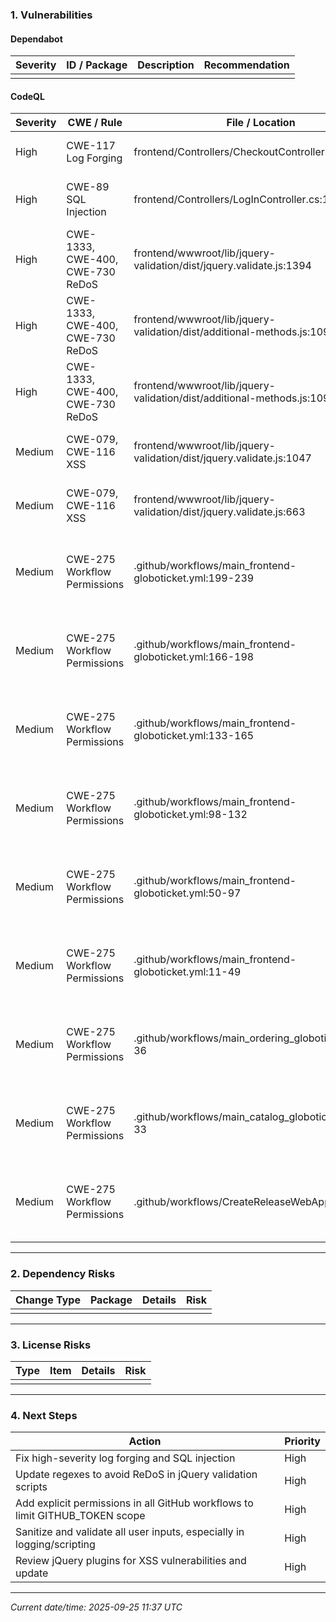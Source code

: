### 1. Vulnerabilities

#### Dependabot
| Severity | ID / Package | Description | Recommendation |
|----------|--------------|-------------|----------------|
|          |              |             |                |

#### CodeQL
| Severity | CWE / Rule | File / Location | Description | Recommendation |
|----------|------------|-----------------|-------------|----------------|
| High     | CWE-117 Log Forging | frontend/Controllers/CheckoutController.cs:51 | Log entries created from user input | Use log sanitization and validation |
| High     | CWE-89 SQL Injection | frontend/Controllers/LogInController.cs:17 | SQL query built from user-controlled sources | Use parameterized queries |
| High     | CWE-1333, CWE-400, CWE-730 ReDoS | frontend/wwwroot/lib/jquery-validation/dist/jquery.validate.js:1394 | Exponential backtracking possible, inefficient regex | Use safe regex or input length limits |
| High     | CWE-1333, CWE-400, CWE-730 ReDoS | frontend/wwwroot/lib/jquery-validation/dist/additional-methods.js:1092 | Exponential backtracking, inefficient regex | Use safe regex or input limits |
| High     | CWE-1333, CWE-400, CWE-730 ReDoS | frontend/wwwroot/lib/jquery-validation/dist/additional-methods.js:1092 | Exponential backtracking, inefficient regex | Use safe regex or input limits |
| Medium   | CWE-079, CWE-116 XSS | frontend/wwwroot/lib/jquery-validation/dist/jquery.validate.js:1047 | Potential XSS in jQuery validate/rules plugins | Validate and sanitize user input |
| Medium   | CWE-079, CWE-116 XSS | frontend/wwwroot/lib/jquery-validation/dist/jquery.validate.js:663 | Potential XSS in jQuery validate/rules plugins | Validate and sanitize user input |
| Medium   | CWE-275 Workflow Permissions | .github/workflows/main_frontend-globoticket.yml:199-239 | Missing workflow permissions; GITHUB_TOKEN access too broad | Add explicit permissions block |
| Medium   | CWE-275 Workflow Permissions | .github/workflows/main_frontend-globoticket.yml:166-198 | Missing workflow permissions; GITHUB_TOKEN access too broad | Add explicit permissions block |
| Medium   | CWE-275 Workflow Permissions | .github/workflows/main_frontend-globoticket.yml:133-165 | Missing workflow permissions; GITHUB_TOKEN access too broad | Add explicit permissions block |
| Medium   | CWE-275 Workflow Permissions | .github/workflows/main_frontend-globoticket.yml:98-132 | Missing workflow permissions; GITHUB_TOKEN access too broad | Add explicit permissions block |
| Medium   | CWE-275 Workflow Permissions | .github/workflows/main_frontend-globoticket.yml:50-97 | Missing workflow permissions; GITHUB_TOKEN access too broad | Add explicit permissions block |
| Medium   | CWE-275 Workflow Permissions | .github/workflows/main_frontend-globoticket.yml:11-49 | Missing workflow permissions; GITHUB_TOKEN access too broad | Add explicit permissions block |
| Medium   | CWE-275 Workflow Permissions | .github/workflows/main_ordering_globoticket.yml:14-36 | Missing workflow permissions; GITHUB_TOKEN access too broad | Add explicit permissions block |
| Medium   | CWE-275 Workflow Permissions | .github/workflows/main_catalog_globoticket.yml:11-33 | Missing workflow permissions; GITHUB_TOKEN access too broad | Add explicit permissions block |
| Medium   | CWE-275 Workflow Permissions | .github/workflows/CreateReleaseWebApp.yaml:6-74 | Missing workflow permissions; GITHUB_TOKEN access too broad | Add explicit permissions block |

---

### 2. Dependency Risks
| Change Type | Package | Details | Risk |
|-------------|---------|---------|------|
|             |         |         |      |

---

### 3. License Risks
| Type | Item | Details | Risk |
|------|------|---------|------|
|      |      |         |      |

---

### 4. Next Steps
| Action | Priority |
|--------|----------|
| Fix high-severity log forging and SQL injection | High |
| Update regexes to avoid ReDoS in jQuery validation scripts | High |
| Add explicit permissions in all GitHub workflows to limit GITHUB_TOKEN scope | High |
| Sanitize and validate all user inputs, especially in logging/scripting | High |
| Review jQuery plugins for XSS vulnerabilities and update | High |

---
_Current date/time: 2025-09-25 11:37 UTC_